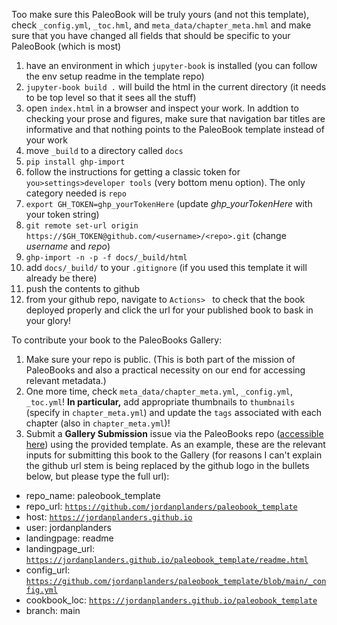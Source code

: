 Too make sure this PaleoBook will be truly yours (and not this template), check `_config.yml`, `_toc.hml`, and `meta_data/chapter_meta.hml` and make sure that you have changed all fields that should be specific to your PaleoBook (which is most)

1. have an environment in which `jupyter-book` is installed (you can follow the env setup readme in the template repo)
2. `jupyter-book build .` will build the html in the current directory (it needs to be top level so that it sees all the stuff)
3. open `index.html` in a browser and inspect your work. In addtion to checking your prose and figures, make sure that navigation bar titles are informative and that nothing points to the PaleoBook template instead of your work 
4. move `_build` to a directory called `docs`
5. `pip install ghp-import`
6. follow the instructions for getting a classic token for `you>settings>developer tools` (very bottom menu option). The only category needed is `repo`
7. `export GH_TOKEN=ghp_yourTokenHere` (update _ghp_yourTokenHere_ with your token string)
8. `git remote set-url origin https://$GH_TOKEN@github.com/<username>/<repo>.git` (change _username_ and _repo_)
8. `ghp-import -n -p -f docs/_build/html`
8. add `docs/_build/` to your `.gitignore` (if you used this template it will already be there)
9. push the contents to github 
10. from your github repo, navigate to `Actions> ` to check that the book deployed properly and click the url for your published book to bask in your glory!

To contribute your book to the PaleoBooks Gallery:
1. Make sure your repo is public. (This is both part of the mission of PaleoBooks and also a practical necessity on our end for accessing relevant metadata.)
2. One more time, check `meta_data/chapter_meta.yml`, `_config.yml`, `_toc.yml`! **In particular,** add appropriate thumbnails to `thumbnails` (specify in `chapter_meta.yml`) and update the `tags` associated with each chapter (also in `chapter_meta.yml`)!
3. Submit a **Gallery Submission** issue via the PaleoBooks repo ([accessible here](https://github.com/LinkedEarth/PaleoBooks/issues)) using the provided template. As an example, these are the relevant inputs for submitting this book to the Gallery (for reasons I can't explain the github url stem is being replaced by the github logo in the bullets below, but please type the full url):

- repo_name: paleobook_template
- repo_url: [`https://github.com/jordanplanders/paleobook_template`](https://github.com/jordanplanders/paleobook_template)
- host: [`https://jordanplanders.github.io`](https://jordanplanders.github.io)
- user: jordanplanders
- landingpage: readme
- landingpage_url: [`https://jordanplanders.github.io/paleobook_template/readme.html`](https://jordanplanders.github.io/paleobook_template/readme.html)
- config_url: [`https://github.com/jordanplanders/paleobook_template/blob/main/_config.yml`](https://github.com/jordanplanders/paleobook_template/blob/main/_config.yml)
- cookbook_loc: [`https://jordanplanders.github.io/paleobook_template`](https://jordanplanders.github.io/paleobook_template)
- branch: main